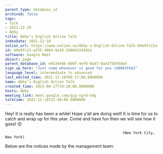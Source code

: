 ```yaml
---
parent_type: database_id
archived: false
tags:
- Talk
- 2021-12-18
- Abby
title: Abby’s English Online Talk
indexDate: 2021-12-18
notion_url: https://www.notion.so/Abby-s-English-Online-Talk-69e9fc21af5549649a192680432d382a
id: 69e9fc21-af55-4964-9a19-2680432d382a
software: Google Meet
object: page
parent_database_id: e9339446-880f-4ef0-8ad7-8ad1f507dded
sign_up_here: "Just come whenever is good for you \U0001F642"
language_level: intermediate to advanced
last_edited_time: 2021-12-19T00:17:00.0000000
name: Abby’s English Online Talk
created_time: 2021-08-17T19:10:00.0000000
hosts: Abby
meeting_link: meet.google.com/qig-sgrd-hdg
talktime: 2021-12-18T22:30:00.0000000
---
```


Hey! It is really has been a while! Hope y’all are doing well! It is time for us to catch and wrap up for this year. Come and have fun then we will see how it goes! 😊



                                                          (New York City, New York)



Below are the notices made by the management team:



